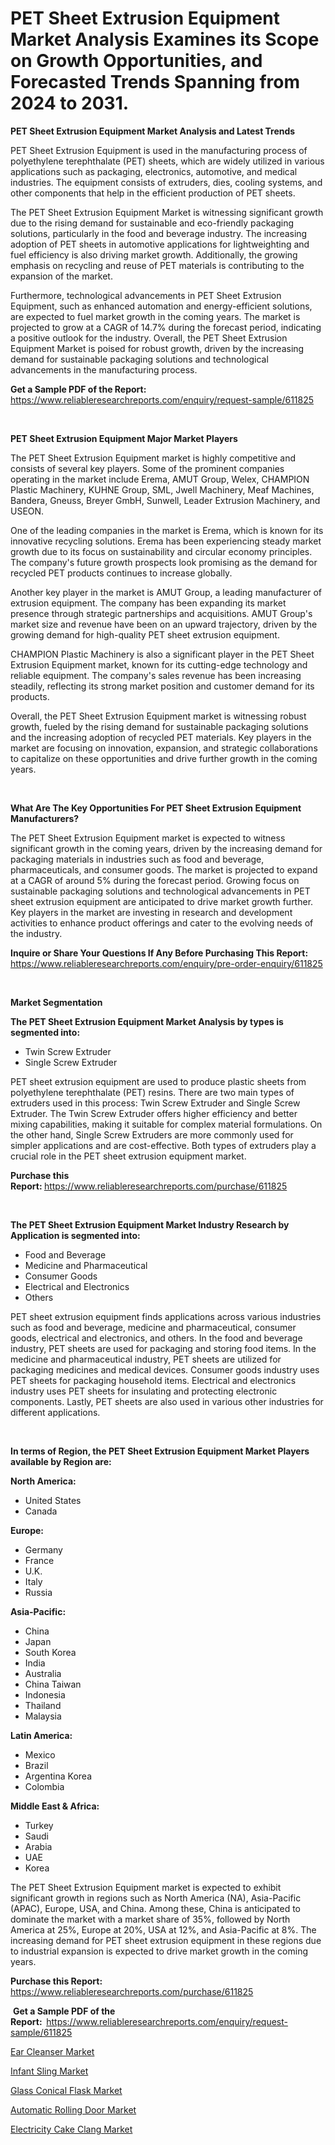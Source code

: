<p><h1>PET Sheet Extrusion Equipment Market Analysis Examines its Scope on Growth Opportunities, and Forecasted Trends Spanning from 2024 to 2031.</h1></p><p><strong>PET Sheet Extrusion Equipment Market Analysis and Latest Trends</strong></p>
<p><p>PET Sheet Extrusion Equipment is used in the manufacturing process of polyethylene terephthalate (PET) sheets, which are widely utilized in various applications such as packaging, electronics, automotive, and medical industries. The equipment consists of extruders, dies, cooling systems, and other components that help in the efficient production of PET sheets.</p><p>The PET Sheet Extrusion Equipment Market is witnessing significant growth due to the rising demand for sustainable and eco-friendly packaging solutions, particularly in the food and beverage industry. The increasing adoption of PET sheets in automotive applications for lightweighting and fuel efficiency is also driving market growth. Additionally, the growing emphasis on recycling and reuse of PET materials is contributing to the expansion of the market.</p><p>Furthermore, technological advancements in PET Sheet Extrusion Equipment, such as enhanced automation and energy-efficient solutions, are expected to fuel market growth in the coming years. The market is projected to grow at a CAGR of 14.7% during the forecast period, indicating a positive outlook for the industry. Overall, the PET Sheet Extrusion Equipment Market is poised for robust growth, driven by the increasing demand for sustainable packaging solutions and technological advancements in the manufacturing process.</p></p>
<p><strong>Get a Sample PDF of the Report:&nbsp;</strong> <a href="https://www.reliableresearchreports.com/enquiry/request-sample/611825">https://www.reliableresearchreports.com/enquiry/request-sample/611825</a></p>
<p>&nbsp;</p>
<p><strong>PET Sheet Extrusion Equipment Major Market Players</strong></p>
<p><p>The PET Sheet Extrusion Equipment market is highly competitive and consists of several key players. Some of the prominent companies operating in the market include Erema, AMUT Group, Welex, CHAMPION Plastic Machinery, KUHNE Group, SML, Jwell Machinery, Meaf Machines, Bandera, Gneuss, Breyer GmbH, Sunwell, Leader Extrusion Machinery, and USEON.</p><p>One of the leading companies in the market is Erema, which is known for its innovative recycling solutions. Erema has been experiencing steady market growth due to its focus on sustainability and circular economy principles. The company's future growth prospects look promising as the demand for recycled PET products continues to increase globally.</p><p>Another key player in the market is AMUT Group, a leading manufacturer of extrusion equipment. The company has been expanding its market presence through strategic partnerships and acquisitions. AMUT Group's market size and revenue have been on an upward trajectory, driven by the growing demand for high-quality PET sheet extrusion equipment.</p><p>CHAMPION Plastic Machinery is also a significant player in the PET Sheet Extrusion Equipment market, known for its cutting-edge technology and reliable equipment. The company's sales revenue has been increasing steadily, reflecting its strong market position and customer demand for its products.</p><p>Overall, the PET Sheet Extrusion Equipment market is witnessing robust growth, fueled by the rising demand for sustainable packaging solutions and the increasing adoption of recycled PET materials. Key players in the market are focusing on innovation, expansion, and strategic collaborations to capitalize on these opportunities and drive further growth in the coming years.</p></p>
<p>&nbsp;</p>
<p><strong>What Are The Key Opportunities For PET Sheet Extrusion Equipment Manufacturers?</strong></p>
<p><p>The PET Sheet Extrusion Equipment market is expected to witness significant growth in the coming years, driven by the increasing demand for packaging materials in industries such as food and beverage, pharmaceuticals, and consumer goods. The market is projected to expand at a CAGR of around 5% during the forecast period. Growing focus on sustainable packaging solutions and technological advancements in PET sheet extrusion equipment are anticipated to drive market growth further. Key players in the market are investing in research and development activities to enhance product offerings and cater to the evolving needs of the industry.</p></p>
<p><strong>Inquire or Share Your Questions If Any Before Purchasing This Report:</strong> <a href="https://www.reliableresearchreports.com/enquiry/pre-order-enquiry/611825">https://www.reliableresearchreports.com/enquiry/pre-order-enquiry/611825</a></p>
<p>&nbsp;</p>
<p><strong>Market Segmentation</strong></p>
<p><strong>The PET Sheet Extrusion Equipment Market Analysis by types is segmented into:</strong></p>
<p><ul><li>Twin Screw Extruder</li><li>Single Screw Extruder</li></ul></p>
<p><p>PET sheet extrusion equipment are used to produce plastic sheets from polyethylene terephthalate (PET) resins. There are two main types of extruders used in this process: Twin Screw Extruder and Single Screw Extruder. The Twin Screw Extruder offers higher efficiency and better mixing capabilities, making it suitable for complex material formulations. On the other hand, Single Screw Extruders are more commonly used for simpler applications and are cost-effective. Both types of extruders play a crucial role in the PET sheet extrusion equipment market.</p></p>
<p><strong>Purchase this Report:&nbsp;</strong><a href="https://www.reliableresearchreports.com/purchase/611825">https://www.reliableresearchreports.com/purchase/611825</a></p>
<p>&nbsp;</p>
<p><strong>The PET Sheet Extrusion Equipment Market Industry Research by Application is segmented into:</strong></p>
<p><ul><li>Food and Beverage</li><li>Medicine and Pharmaceutical</li><li>Consumer Goods</li><li>Electrical and Electronics</li><li>Others</li></ul></p>
<p><p>PET sheet extrusion equipment finds applications across various industries such as food and beverage, medicine and pharmaceutical, consumer goods, electrical and electronics, and others. In the food and beverage industry, PET sheets are used for packaging and storing food items. In the medicine and pharmaceutical industry, PET sheets are utilized for packaging medicines and medical devices. Consumer goods industry uses PET sheets for packaging household items. Electrical and electronics industry uses PET sheets for insulating and protecting electronic components. Lastly, PET sheets are also used in various other industries for different applications.</p></p>
<p>&nbsp;</p>
<p><strong>In terms of Region, the PET Sheet Extrusion Equipment Market Players available by Region are:</strong></p>
<p>
    <p> <strong> North America: </strong>
        <ul>
            <li>United States</li>
            <li>Canada</li>
        </ul>
        </p> 
    <p> <strong> Europe: </strong>
        <ul>
            <li>Germany</li>
            <li>France</li>
            <li>U.K.</li>
            <li>Italy</li>
            <li>Russia</li>
        </ul>
        </p> 
    <p> <strong> Asia-Pacific: </strong>
        <ul>
            <li>China</li>
            <li>Japan</li>
            <li>South Korea</li>
            <li>India</li>
            <li>Australia</li>
            <li>China Taiwan</li>
            <li>Indonesia</li>
            <li>Thailand</li>
            <li>Malaysia</li>
        </ul>
        </p> 
    <p> <strong> Latin America: </strong>
        <ul>
            <li>Mexico</li>
            <li>Brazil</li>
            <li>Argentina Korea</li>
            <li>Colombia</li>
        </ul>
        </p> 
    <p> <strong> Middle East & Africa: </strong>
        <ul>
            <li>Turkey</li>
            <li>Saudi</li>
            <li>Arabia</li>
            <li>UAE</li>
            <li>Korea</li>
        </ul>
    </p>
    </p>
<p><p>The PET Sheet Extrusion Equipment market is expected to exhibit significant growth in regions such as North America (NA), Asia-Pacific (APAC), Europe, USA, and China. Among these, China is anticipated to dominate the market with a market share of 35%, followed by North America at 25%, Europe at 20%, USA at 12%, and Asia-Pacific at 8%. The increasing demand for PET sheet extrusion equipment in these regions due to industrial expansion is expected to drive market growth in the coming years.</p></p>
<p><strong>Purchase this Report: </strong><a href="https://www.reliableresearchreports.com/purchase/611825">https://www.reliableresearchreports.com/purchase/611825</a></p>
<p>&nbsp;<strong>Get a Sample PDF of the Report:&nbsp;&nbsp;</strong><a href="https://www.reliableresearchreports.com/enquiry/request-sample/611825">https://www.reliableresearchreports.com/enquiry/request-sample/611825</a></p>
<p><strong></strong></p>
<p><p><a href="https://medium.com/@akeembayer2019/ear-cleanser-market-size-cagr-trends-2024-2030-eae578993ef7">Ear Cleanser Market</a></p><p><a href="https://medium.com/@akeembayer2019/infant-sling-market-size-market-outlook-and-market-forecast-2024-to-2031-8603b8078ebd">Infant Sling Market</a></p><p><a href="https://medium.com/@akeembayer2019/glass-conical-flask-market-research-report-its-history-and-forecast-2024-to-2031-b06f600942ef">Glass Conical Flask Market</a></p><p><a href="https://medium.com/@akeembayer2019/automatic-rolling-door-market-trends-forecast-and-competitive-analysis-to-2031-e9a4434db5ef">Automatic Rolling Door Market</a></p><p><a href="https://medium.com/@akeembayer2019/electricity-cake-clang-market-research-report-its-history-and-forecast-2024-to-2031-ce6cec9b9732">Electricity Cake Clang Market</a></p></p>